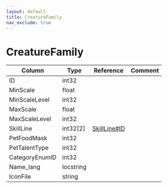 ```yaml
---
layout: default
title: CreatureFamily
nav_exclude: true
---
```

# CreatureFamily

| Column | Type | Reference | Comment |
|--------|------|-----------|---------|
|ID|int32|||
|MinScale|float|||
|MinScaleLevel|int32|||
|MaxScale|float|||
|MaxScaleLevel|int32|||
|SkillLine|int32[2]|[SkillLine#ID](SkillLine)||
|PetFoodMask|int32|||
|PetTalentType|int32|||
|CategoryEnumID|int32|||
|Name_lang|locstring|||
|IconFile|string|||

